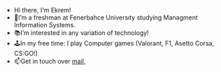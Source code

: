 -  Hi there, I'm Ekrem!
- 🌱I’m a freshman at Fenerbahce Universıty studying Managment Information Systems.
- 📚I’m interested in any variation of technology!
- 🕹️In my free time: I play Computer games (Valorant, F1, Asetto Corsa, CS:GO!)
- 📫Get in touch over <a href="mailto:esadiguvendiren@gmail.com">mail</a>, 

